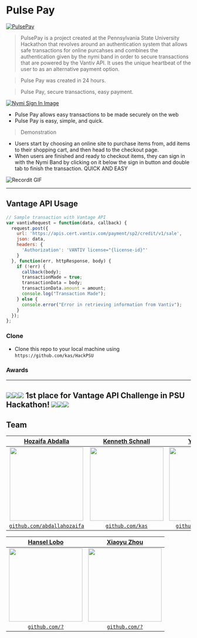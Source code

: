 # Pulse Pay

<a href="http://devpost.com/software/pulsepay"><img src="https://cloud.githubusercontent.com/assets/10437615/14449050/08da0692-003d-11e6-8660-6b3d451fadac.png" title="PulsePay" alt="PulsePay"></a>

> PulsePay is a project created at the Pennsylvania State University Hackathon that revolves around an authentication system that allows safe transactions for online purcahses and combines the authentication given by the nymi band in order to secure transactions that are powered by the Vantiv API. It uses the unique heartbeat of the user to as an alternative payment option.

> Pulse Pay was created in 24 hours.

> Pulse Pay, secure transactions, easy payment.

[![Nymi Sign In Image](https://cloud.githubusercontent.com/assets/10437615/14449090/81d3ca7e-003d-11e6-977a-829727bc5fb6.PNG)]()

- Pulse Pay allows easy transactions to be made securely on the web
- Pulse Pay is easy, simple, and quick.

> Demonstration

- Users start by choosing an online site to purchase items from, add items to their shopping cart, and then head to the checkout page. 
- When users are finished and ready to checkout items, they can sign in with the Nymi Band by clicking on it below the sign in button and double tab to finish the transaction. QUICK AND EASY 

![Recordit GIF](https://cloud.githubusercontent.com/assets/10437615/14449199/903382a2-003e-11e6-9cea-7d745f1e32d9.gif)

---
## Vantage API Usage

```javascript
// Sample transaction with Vantage API
var vantivRequest = function(data, callback) {
  request.post({
    url: 'https://apis.cert.vantiv.com/payment/sp2/credit/v1/sale',
    json: data,
    headers: {
      'Authorization': 'VANTIV license="{license-id}"'
    }
  }, function(err, httpResponse, body) {
    if (!err) {
      callback(body);
      transactionMade = true;
      transactionData = body;
      transactionData.amount = amount;
      console.log("Transaction Made");
    } else {
      console.error("Error in retrieving information from Vantiv");
    }
  });
};
```
### Clone

- Clone this repo to your local machine using `https://github.com/kas/HackPSU`

### Awards
---
<img src="http://i764.photobucket.com/albums/xx284/Futarest/owner_icongif.png" border="0"><img src="http://i764.photobucket.com/albums/xx284/Futarest/owner_icongif.png" border="0"><img src="http://i764.photobucket.com/albums/xx284/Futarest/owner_icongif.png" border="0"> 1st place for Vantage API Challenge in PSU Hackathon! <img src="http://i764.photobucket.com/albums/xx284/Futarest/owner_icongif.png" border="0"><img src="http://i764.photobucket.com/albums/xx284/Futarest/owner_icongif.png" border="0"><img src="http://i764.photobucket.com/albums/xx284/Futarest/owner_icongif.png" border="0">
---

## Team

| <a href="http://hozaifaabdalla.com" target="_blank">**Hozaifa Abdalla**</a> | <a href="http://kensch.com" target="_blank">**Kenneth Schnall**</a> | <a href="http://yehyaawad.com" target="_blank">**Yehya Awad**</a> |
| :---: |:---:| :---:|
| <a href="http://hozaifaabdalla.com" target="_blank"><img src="https://cloud.githubusercontent.com/assets/10437615/14451031/7b62c078-0051-11e6-8f79-1cae306401b7.gif" width="200"></a>    | <a href="http://kensch.com" target="_blank"><img src="https://quarantinestudies.files.wordpress.com/2014/02/facebook-profile-picture-unknown-facts-about-facebook.jpg" width="200"></a> | <a href="http://yehyaawad.com" target="_blank"><img src="http://www.yehyaawad.com/img/headshot-y2.jpg" width="200"></a>  |
| <a href="http://github.com/abdallahozaifa" target="_blank">`github.com/abdallahozaifa`</a> | <a href="http://github.com/kas" target="_blank">`github.com/kas`</a> | <a href="http://github.com/awadyehya" target="_blank">`github.com/awadyehya`</a> |

| <a href="Hansel's website" target="_blank">**Hansel Lobo**</a> | <a href="Alan's website" target="_blank">**Xiaoyu Zhou**</a> | 
| :---: |:---:|
| <a href="Hansel's website" target="_blank"><img src="https://quarantinestudies.files.wordpress.com/2014/02/facebook-profile-picture-unknown-facts-about-facebook.jpg" width="200"></a>    | <a href="Alan's website" target="_blank"><img src="https://quarantinestudies.files.wordpress.com/2014/02/facebook-profile-picture-unknown-facts-about-facebook.jpg" width="200"></a> | 
| <a href="" target="_blank">`github.com/?`</a> | <a href="http://github.com/?" target="_blank">`github.com/?`</a> | 
